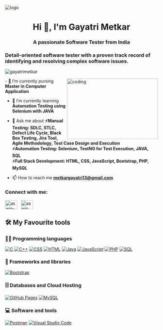 ![logo](https://t3.ftcdn.net/jpg/04/87/03/26/240_F_487032630_OVOdoQ0E9FFMrvHXote9JsmvFLxIKMN3.jpg)
<h1 align="center">Hi 👋, I'm Gayatri Metkar</h1>
<h3 align="center">A passionate Software Tester from India</h3>
<h3>Detail-oriented software tester with a proven track record of identifying and resolving complex software issues.</h3>
<p align="left"> <img src="https://komarev.com/ghpvc/?username=krutikajalandar78&label=Profile%20views&color=0e75b6&style=flat" alt="gayatrimetkar" /> </p>
<img align="right" alt="coding" width="300" height="200" src="https://encrypted-tbn0.gstatic.com/images?q=tbn:ANd9GcQHqm3WYr1vgqG-u3xol6tbHW-JFeiTNhcGfA&s">
- 🔭 I’m currently pursing <b>Master in Computer Application</b><br>

- 🌱 I’m currently learning <b>Automation Testing using Selenium with JAVA</b><br>

- 💬 Ask me about <b>⚡Manual Testing: SDLC, STLC, Defect Life Cycle, Black Box Testing, Jira Tool, Agile Methodology, Test Case Design and Execution</b><br>
                   <b>⚡Automation Testing: Selenium, TestNG for Test Execution, JAVA, SQL</b><br>
                   <b>⚡Full Stack Development: HTML, CSS, JavaScript, Bootstrap, PHP, MySQL </b><br>

- 📫 How to reach me <b>metkargayatri13@gmail.com</b>

<h3 align="left">Connect with me:</h3>
<p align="left">
<a href="https://www.linkedin.com/in/GayatriMetkar/" target="_blank"><img align="center" src="https://raw.githubusercontent.com/rahuldkjain/github-profile-readme-generator/master/src/images/icons/Social/linked-in-alt.svg" alt="aswin-barath" height="30" width="40" /></a>
&nbsp;
<a href="https://www.instagram.com/gayatri__1304/" target="_blank"><img align="center" src="https://raw.githubusercontent.com/rahuldkjain/github-profile-readme-generator/master/src/images/icons/Social/instagram.svg" alt="aswin_barath_" height="30" width="40" /></a>
&nbsp;



<!--
**KrutikaJalandar/KrutikaJalandar** is a ✨ _special_ ✨ repository because its `README.md` (this file) appears on your GitHub profile.

Here are some ideas to get you started:

- 🔭 I’m currently working on ...
- 🌱 I’m currently learning ...
- 👯 I’m looking to collaborate on ...
- 🤔 I’m looking for help with ...
- 💬 Ask me about ...
- 📫 How to reach me: ...
- 😄 Pronouns: ...
- ⚡ Fun fact: ...
-->

## 🛠️ My Favourite tools

### 👨‍💻 Programming languages

<p>
    <a href="#"><img alt="C" src="https://custom-icon-badges.herokuapp.com/badge/C-03599C.svg?logo=c-in-hexagon&logoColor=white"></a>
    <a href="#"><img alt="C++" src="https://custom-icon-badges.herokuapp.com/badge/C++-9C033A.svg?logo=cpp2&logoColor=white"></a>
    <a href="#"><img alt="CSS" src="https://img.shields.io/badge/CSS-1572B6.svg?logo=css3&logoColor=white"></a>
    <a href="#"><img alt="HTML" src="https://img.shields.io/badge/HTML-E34F26.svg?logo=html5&logoColor=white"></a>
    <a href="#"><img alt="Java" src="https://img.shields.io/badge/Java-007396.svg?logo=java&logoColor=white"></a>
    <a href="#"><img alt="JavaScript" src="https://img.shields.io/badge/JavaScript-F7DF1E.svg?logo=javascript&logoColor=black"></a>
    <a href="#"><img alt="PHP" src="https://img.shields.io/badge/PHP-777BB4.svg?logo=php&logoColor=white"></a>
    <a href="#"><img alt="SQL" src="https://custom-icon-badges.herokuapp.com/badge/SQL-025E8C.svg?logo=database&logoColor=white"></a>
</p>

### 🧰 Frameworks and libraries

<p>
    <a href="#"><img alt="Bootstrap" src="https://img.shields.io/badge/Bootstrap-7952B3.svg?logo=bootstrap&logoColor=white"></a>
</p>

### 🗄️ Databases and Cloud Hosting

<p>
    <a href="#"><img alt="GitHub Pages" src="https://img.shields.io/badge/GitHub%20Pages-327FC7.svg?logo=github&logoColor=white"></a>
    <a href="#"><img alt="MySQL" src="https://img.shields.io/badge/MySQL-00f.svg?logo=mysql&logoColor=white"></a>
</p>     
    
### 💻 Software and tools

<p>
    <a href="#"><img alt="Postman" src="https://img.shields.io/badge/Postman-FF6C37?logo=postman&logoColor=white"></a>
    <a href="#"><img alt="Visual Studio Code" src="https://img.shields.io/badge/Visual%20Studio%20Code-0078d7.svg?logo=visual-studio-code&logoColor=white"></a>
</p>
